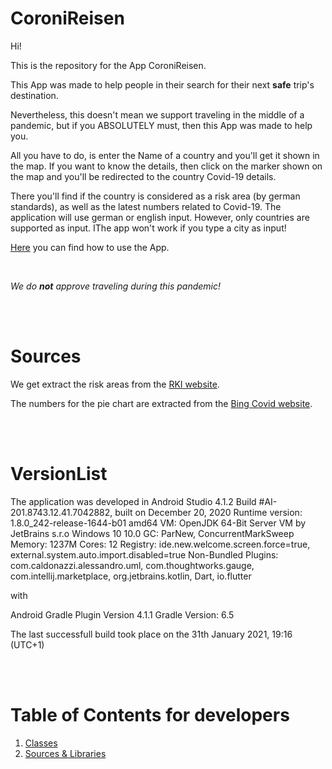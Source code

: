 # CoroniReisen

Hi!

This is the repository for the App CoroniReisen.

This App was made to help people in their search for their next **safe** trip's destination.

Nevertheless, this doesn't mean we support traveling in the middle of a pandemic, but if you ABSOLUTELY must, then this App was made to help you.

All you have to do, is enter the Name of a country and you'll get it shown in the map. If you want to know the details, then click on the marker shown on the map and you'll be redirected to the country Covid-19 details.

There you'll find if the country is considered as a risk area (by german standards), as well as the latest numbers related to Covid-19.
The application will use german or english input. However, only countries are supported as input. 
IThe app won't work if you type a city as input!

[Here](documentation/guidance.md) you can find how to use the App.

<br>

*We do **not** approve traveling during this pandemic!*

<br><br>

# Sources

We get extract the risk areas from the [RKI website](https://www.rki.de/DE/Content/InfAZ/N/Neuartiges_Coronavirus/Risikogebiete_neu.html).

The numbers for the pie chart are extracted from the [Bing Covid website](https://www.bing.com/covid).

<br><br>

# VersionList

The application was developed in Android Studio 4.1.2
Build #AI-201.8743.12.41.7042882, built on December 20, 2020
Runtime version: 1.8.0_242-release-1644-b01 amd64
VM: OpenJDK 64-Bit Server VM by JetBrains s.r.o
Windows 10 10.0
GC: ParNew, ConcurrentMarkSweep
Memory: 1237M
Cores: 12
Registry: ide.new.welcome.screen.force=true, external.system.auto.import.disabled=true
Non-Bundled Plugins: com.caldonazzi.alessandro.uml, com.thoughtworks.gauge, com.intellij.marketplace, org.jetbrains.kotlin, Dart, io.flutter

with

Android Gradle Plugin Version 4.1.1
Gradle Version: 6.5

The last successfull build took place on the 31th January 2021, 19:16 (UTC+1)

<br><br>

# Table of Contents for developers

1. [Classes](documentation/classes.md)
3. [Sources & Libraries](documentation/sources.md)

